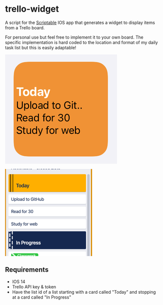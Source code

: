 # trello-widget
A script for the [Scriptable](scriptable.app) IOS app that generates a widget to display items from a Trello board.

For personal use but feel free to implement it to your own board. The specific implementation is hard coded to the location and format of my daily task list but this is easily adaptable!

![Widget](screenshots/scriptable_widget.png) 

![List](screenshots/list.png)

## Requirements
- IOS 14
- Trello API key & token
- Have the list id of a list starting with a card called "Today" and stopping at a card called "In Progress"
